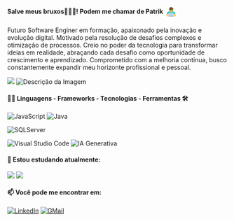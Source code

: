 #### Salve meus bruxos🧙🏽‍♂️! Podem me chamar de Patrik <img src="https://raw.githubusercontent.com/arthurgalanti/arthurgalanti/main/assets/man-technologist.gif" width="30" style="vertical-align: middle;">


Futuro Software Enginer em formação, apaixonado pela inovação e evolução digital. Motivado pela resolução de desafios complexos e otimização de processos. Creio no poder da tecnologia para transformar ideias em realidade, abraçando cada desafio como oportunidade de crescimento e aprendizado. Comprometido com a melhoria contínua, busco constantemente expandir meu horizonte profissional e pessoal.

<a href="https://visitorbadge.io/status?path=https%3A%2F%2Fgithub.com%2FOliv-Patrik%2Fdio-lab-open-source"><img src="https://api.visitorbadge.io/api/visitors?path=https%3A%2F%2Fgithub.com%2FOliv-Patrik%2Fdio-lab-open-source&label=Bruxos%20Vagantes&labelColor=%23ba68c8&countColor=%232ccce4&style=flat-square&labelStyle=none" /></a>
![Descrição da Imagem](https://cdn.leonardo.ai/users/bd5a6f87-f962-45b7-8a51-103f49406833/generations/e3005833-a890-444c-8c52-1a7180936a4f/Default_Bruxo_de_capa_Roxa_Programador_A_mystical_violetrobed_3.jpg)

<div style="width: max-content;">

#### 👨‍💻 Linguagens - Frameworks - Tecnologias - Ferramentas  🛠

![JavaScript](https://img.shields.io/badge/JavaScript-%23EFD81D?style=flat-square&labelColor=%23414141&logo=javascript&logoColor=white)
![Java](https://img.shields.io/badge/Java-%23ED8B00?style=flat-square&labelColor=%23414141&logo=java&logoColor=white)
</div>

![SQLServer](https://img.shields.io/badge/SQLServer-%23DB2A20.svg?style=flat-square&labelColor=%23414141&logo=microsoftsqlserver&logoColor=white)
</div>

![Visual Studio Code](https://img.shields.io/badge/Visual%20Studio%20Code-%232D9EEA?style=flat-square&labelColor=%23414141&logo=visual-studio-code&logoColor=white)
![IA Generativa](https://img.shields.io/badge/IA%20Generativa-%2300BFFF?style=flat-square&labelColor=%23414141&logo=artificial-intelligence&logoColor=white)
</div></div>

#### 🌱 Estou estudando atualmente:
<div>
<img src="https://img.shields.io/badge/Python-%233776AB?style=flat-square&labelColor=%23414141&logo=python&logoColor=white" />
<img src="https://img.shields.io/badge/Inglês-%2300A86B?style=flat-square&labelColor=%23414141logoColor=white" />
</div>

#### 📫 Você pode me encontrar em:

[![LinkedIn](https://img.shields.io/badge/-LinkedIn-%230A66C2?style=flat-square&labelColor=%230A66C2&logo=linkedin&logoColor=black&link=https://www.linkedin.com/in/oliveira-patrik//)](https://www.linkedin.com/in/oliveira-patrik/)
[![GMail](https://img.shields.io/badge/patrikoli49@gmail.com-%23D14836.svg?style=flat-square&logo=gmail&logoColor=white&link=mailto:patrikoli49@gmail.com)](mailto:patrikoli49@gmail.com)
